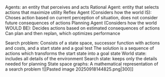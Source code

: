 Agents: 
	an entity that perceives and acts
Rational Agent: 
	entity that selects actions that maximize utility
Reflex Agent (Considers how the world IS): 
	Choses action based on current perception of situation, does not consider future consequences of actions
Planning Agent (Considers how the world WOULD BE):
	Decides actions based on estimated consequences of actions
	Can plan and then replan, which optimizes performance

Search problem:
	Consists of a state space, successor function with actions and costs, and a start state and a goal test
	The solution is a sequence of actions which transforms the start state into a goal state
World state: includes all details of the environment
Search state: keeps only the details needed for planning
State space graphs:
	A mathematical representation of a search problem
![[Pasted image 20250918144825.png|300]]

